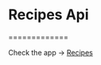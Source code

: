 # Recipes Api
=============

Check the app -> [Recipes](https://orlandomts.github.io/recipes-api/ "Recipes")